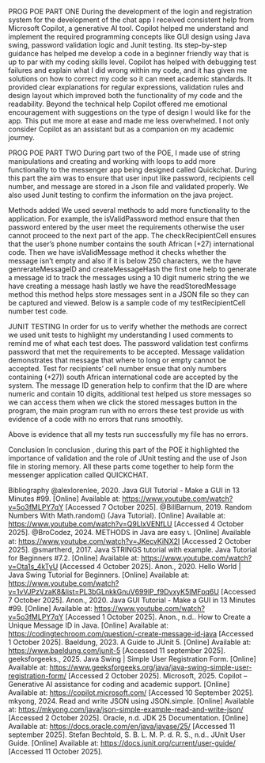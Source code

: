 PROG POE PART ONE
During the development of the login and registration system for the development of the chat app I received consistent help from Microsoft Copilot, a generative AI tool. Copilot helped me understand and implement the required programming concepts like  GUI design using Java swing, password validation logic and Junit testing. Its step-by-step guidance has helped me develop a code in a beginner friendly way that is up to par with my coding skills level.
 Copilot has helped with debugging test failures and explain what I did wrong within my code, and it has given me solutions on how to correct my code so it can meet academic standards. It provided clear explanations for regular expressions, validation rules and design layout which improved both the functionality of my code and the readability.
Beyond the technical help Copilot offered me emotional encouragement with suggestions on the type of design I would like for the app. This put me more at ease and made me less overwhelmed. I not only consider Copilot as an assistant but as a companion on my academic journey.


PROG POE PART TWO
During part two of the POE, I made use of string manipulations and creating and working with loops to add more functionality to the messenger app being designed called Quickchat. During this part the aim was to ensure that user input like password, recipients cell number, and message are stored in a Json file and validated properly. We also used Junit testing to confirm the information on the java project.


Methods added
We used several methods to add more functionality to the application. For example, the isValidPassword method ensure that then password entered by the user meet the requirements otherwise the user cannot proceed to the next part of the app. The checkRecipientCell ensures that the user’s phone number contains the south African (+27) international code. Then we have isValidMessage  method it checks whether the message isn’t empty and also if it is below 250 characters, we the have genrerateMessageID and  createMessageHash the first one help to generate a message id to track the messages using a 10 digit numeric string the we have creating a message hash lastly we have the readStoredMessage method this method helps store messages sent in a JSON file so they can be captured and viewed.
 Below is a sample code of my testRecipientCell number test code.
 
JUNIT TESTING
In order for us to verify whether the methods are correct we used unit tests to highlight my understanding I used comments to remind me of what each test does. The password validation test confirms password that met the requirements to be accepted. Message validation demonstrates that message that where to long  or empty cannot be accepted. Test for recipients’ cell number ensue that only numbers containing (+27)) south African international code are accepted by the system. The message ID generation help to confirm that the ID are where numeric and contain 10 digits, additional test helped us store messages so we can access them when we click the stored messages  button in the program, the main program run with no errors these test provide us with evidence of a code with no errors that runs smoothly.
 
Above is evidence that all my tests run successfully my file has no errors.

Conclusion 
In conclusion , during this part of the POE it highlighted the importance of  validation  and the role of JUnit testing  and the use of Json file in storing memory. All these parts come together to help form the messenger application called QUICKCHAT.


Bibliography
@alexlorenlee, 2020. Java GUI Tutorial - Make a GUI in 13 Minutes #99. [Online] 
Available at: https://www.youtube.com/watch?v=5o3fMLPY7qY
[Accessed 7 October 2025].
@BillBarnum, 2019. Random Numbers With Math.random() (Java Tutorial). [Online] 
Available at: https://www.youtube.com/watch?v=Q9LIxVENfLU
[Accessed 4 October 2025].
@BroCodez, 2024. METHODS in Java are easy 📞. [Online] 
Available at: https://www.youtube.com/watch?v=JKecvKiNX2I
[Accessed 2 October 2025].
@smartherd, 2017. Java STRINGS tutorial with example. Java Tutorial for Beginners #7.2. [Online] 
Available at: https://www.youtube.com/watch?v=Ota1s_4kTyU
[Accessed 4 October 2025].
Anon., 2020. Hello World | Java Swing Tutorial for Beginners. [Online] 
Available at: https://www.youtube.com/watch?v=1vVJPzVzaK8&list=PL3bGLnkkGnuV699lP_f9DvxyK5lMFpq6U
[Accessed 7 October 2025].
Anon., 2020. Java GUI Tutorial - Make a GUI in 13 Minutes #99. [Online] 
Available at: https://www.youtube.com/watch?v=5o3fMLPY7qY
[Accessed 1 October 2025].
Anon., n.d.. How to Create a Unique Message ID in Java. [Online] 
Available at: https://codingtechroom.com/question/-create-message-id-java
[Accessed 1 October 2025].
Baeldung, 2023. A Guide to JUnit 5. [Online] 
Available at: https://www.baeldung.com/junit-5
[Accessed 11 september 2025].
geeksforgeeks., 2025. Java Swing | Simple User Registration Form. [Online] 
Available at: https://www.geeksforgeeks.org/java/java-swing-simple-user-registration-form/
[Accessed 2 October 2025].
Microsoft, 2025. Copilot – Generative AI assistance for coding and academic support. [Online] 
Available at: https://copilot.microsoft.com/
[Accessed 10 September 2025].
mkyong, 2024. Read and write JSON using JSON.simple. [Online] 
Available at: https://mkyong.com/java/json-simple-example-read-and-write-json/
[Accessed 2 October 2025].
Oracle, n.d. JDK 25 Documentation. [Online] 
Available at: https://docs.oracle.com/en/java/javase/25/
[Accessed 11 september 2025].
Stefan Bechtold, S. B. L. M. P. d. R. S., n.d.. JUnit User Guide. [Online] 
Available at: https://docs.junit.org/current/user-guide/
[Accessed 11 October 2025].




